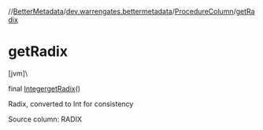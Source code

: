 //[BetterMetadata](../../../index.md)/[dev.warrengates.bettermetadata](../index.md)/[ProcedureColumn](index.md)/[getRadix](get-radix.md)

# getRadix

[jvm]\

final [Integer](https://docs.oracle.com/javase/8/docs/api/java/lang/Integer.html)[getRadix](get-radix.md)()

Radix, converted to Int for consistency

Source column: RADIX
